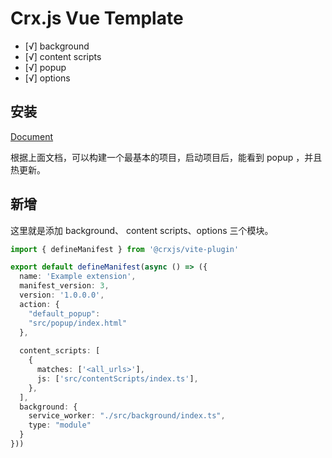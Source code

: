 
# Crx.js Vue Template

- [√] background
- [√] content scripts
- [√] popup
- [√] options

## 安装

[Document](https://crxjs.dev/vite-plugin/getting-started/vue/create-project)

根据上面文档，可以构建一个最基本的项目，启动项目后，能看到 popup ，并且热更新。

## 新增

这里就是添加 background、 content scripts、options 三个模块。

```ts
import { defineManifest } from '@crxjs/vite-plugin'

export default defineManifest(async () => ({
  name: 'Example extension',
  manifest_version: 3,
  version: '1.0.0.0',
  action: { 
    "default_popup": 
    "src/popup/index.html" 
  },
 
  content_scripts: [
    {
      matches: ['<all_urls>'],
      js: ['src/contentScripts/index.ts'],
    },
  ],
  background: {
    service_worker: "./src/background/index.ts",
    type: "module"
  }
}))

```
